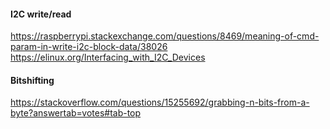 #### I2C write/read
https://raspberrypi.stackexchange.com/questions/8469/meaning-of-cmd-param-in-write-i2c-block-data/38026
https://elinux.org/Interfacing_with_I2C_Devices

#### Bitshifting
https://stackoverflow.com/questions/15255692/grabbing-n-bits-from-a-byte?answertab=votes#tab-top
